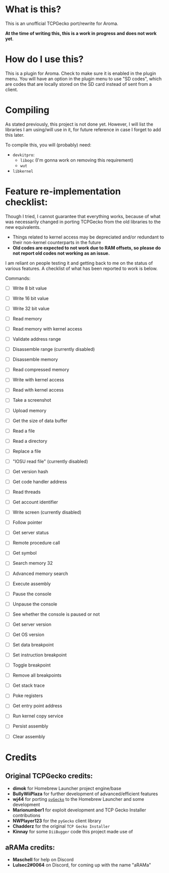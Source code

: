 # What is this?
This is an unofficial TCPGecko port/rewrite for Aroma. 

**At the time of writing this, this is a work in progress and does not work yet**. 

# How do I use this?
This is a plugin for Aroma. Check to make sure it is enabled in the plugin menu. You will have an option in the plugin menu to use "SD codes", which are codes that are locally stored on the SD card instead of sent from a client.

# Compiling

As stated previously, this project is not done yet. However, I will list the libraries I am using/will use in it, for future reference in case I forget to add this later.

To compile this, you will (probably) need:
* `devkitpro`:
  * `libogc` (I'm gonna work on removing this requirement)
  * `wut`
* `libkernel`

# Feature re-implementation checklist:
Though I tried, I cannot guarantee that everything works, because of what was necessarily changed in porting TCPGecko from the old libraries to the new equivalents. 

* Things related to kernel access may be depreciated and/or redundant to their non-kernel counterparts in the future
* **Old codes are expected to not work due to RAM offsets, so please do not report old codes not working as an issue.**

I am reliant on people testing it and getting back to me on the status of various features. A checklist of what has been reported to work is below. 

Commands:
- [ ] Write 8 bit value
- [ ] Write 16 bit value
- [ ] Write 32 bit value
- [ ] Read memory
- [ ] Read memory with kernel access
- [ ] Validate address range
- [ ] Disassemble range (currently disabled)
- [ ] Disassemble memory
- [ ] Read compressed memory
- [ ] Write with kernel access
- [ ] Read with kernel access 
- [ ] Take a screenshot
- [ ] Upload memory
- [ ] Get the size of data buffer
- [ ] Read a file
- [ ] Read a directory
- [ ] Replace a file
- [ ] "IOSU read file" (currently disabled)
- [ ] Get version hash
- [ ] Get code handler address
- [ ] Read threads
- [ ] Get account identifier
- [ ] Write screen (currently disabled)
- [ ] Follow pointer
- [ ] Get server status
- [ ] Remote procedure call
- [ ] Get symbol
- [ ] Search memory 32
- [ ] Advanced memory search
- [ ] Execute assembly
- [ ] Pause the console
- [ ] Unpause the console
- [ ] See whether the console is paused or not
- [ ] Get server version
- [ ] Get OS version 
- [ ] Set data breakpoint
- [ ] Set instruction breakpoint
- [ ] Toggle breakpoint
- [ ] Remove all breakpoints
- [ ] Get stack trace
- [ ] Poke registers
- [ ] Get entry point address
- [ ] Run kernel copy service
- [ ] Persist assembly
- [ ] Clear assembly


# Credits
## Original TCPGecko credits:
* **dimok** for Homebrew Launcher project engine/base
* **BullyWiiPlaza** for further development of advanced/efficient features
* **wj44** for porting [`pyGecko`](https://github.com/wiiudev/pyGecko) to the Homebrew Launcher and some development
* **Marionumber1** for exploit development and TCP Gecko Installer contributions
* **NWPlayer123** for the `pyGecko` client library
* **Chadderz** for the original `TCP Gecko Installer`
* **Kinnay** for some `DiiBugger` code this project made use of

## aRAMa credits:
* **Maschell** for help on Discord
* **Lulsec2#0064** on Discord, for coming up with the name "aRAMa"